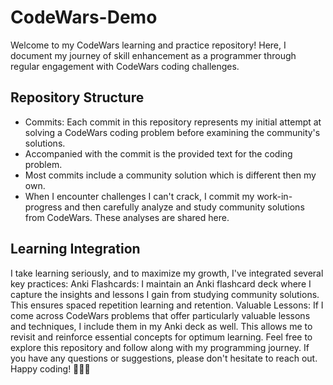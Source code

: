 # CodeWars-Demo
Welcome to my CodeWars learning and practice repository! Here, I document my journey of skill enhancement as a programmer through regular engagement with CodeWars coding challenges.
## Repository Structure
- Commits: Each commit in this repository represents my initial attempt at solving a CodeWars coding problem before examining the community's solutions.
- Accompanied with the commit is the provided text for the coding problem.
- Most commits include a community solution which is different then my own.
- When I encounter challenges I can't crack, I commit my work-in-progress and then carefully analyze and study community solutions from CodeWars. These analyses are shared here.
## Learning Integration
I take learning seriously, and to maximize my growth, I've integrated several key practices:
Anki Flashcards: I maintain an Anki flashcard deck where I capture the insights and lessons I gain from studying community solutions. This ensures spaced repetition learning and retention.
Valuable Lessons: If I come across CodeWars problems that offer particularly valuable lessons and techniques, I include them in my Anki deck as well. This allows me to revisit and reinforce essential concepts for optimum learning.
Feel free to explore this repository and follow along with my programming journey. If you have any questions or suggestions, please don't hesitate to reach out. Happy coding! 🚀👨‍💻

